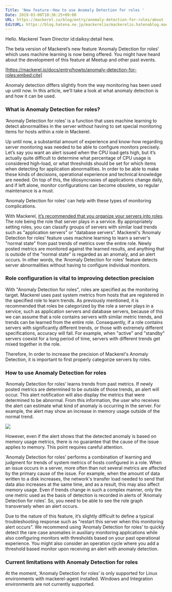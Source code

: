```yaml
---
Title: 'New feature・How to use Anomaly Detection for roles '
Date: 2019-03-08T10:36:25+09:00
URL: https://mackerel.io/blog/entry/anomaly-detection-for-roles/about
EditURL: https://blog.hatena.ne.jp/mackerelio/mackerelio.hatenablog.mackerel.io/atom/entry/17680117126989848371
---
```


Hello. Mackerel Team Director id:daiksy:detail here.

The beta version of Mackerel’s new feature ‘Anomaly Detection for roles’ which uses machine learning is now being offered. You might have heard about the development of this feature at Meetup and other past events. 

[https://mackerel.io/docs/entry/howto/anomaly-detection-for-roles:embed:cite]

Anomaly detection differs slightly from the way monitoring has been used up until now. In this article, we’ll take a look at what anomaly detection is and how it can be used. 

### What is Anomaly Detection for roles?

‘Anomaly Detection for roles’ is a function that uses machine learning to detect abnormalities in the server without having to set special monitoring items for hosts within a role in Mackerel.

Up until now, a substantial amount of experience and know-how regarding server monitoring was needed to be able to configure monitors precisely. Let’s say you want an alert issued when the CPU load gets high, but it’s actually quite difficult to determine what percentage of CPU usage is considered high-load, or what thresholds should be set for which items when detecting for application abnormalities. In order to be able to make these kinds of decisions, operational experience and technical knowledge are needed. On top of this, the idiosyncrasies of applications change daily, and if left alone, monitor configurations can become obsolete, so regular maintenance is a must.

 ‘Anomaly Detection for roles’ can help with these types of monitoring complications.

With Mackerel, [it’s recommended that you organize your servers into roles](https://mackerel.io/docs/entry/howto/create-services-and-roles). The role being the role that server plays in a service. By appropriately setting roles, you can classify groups of servers with similar load trends such as "application servers" or "database servers". Mackerel's ‘Anomaly Detection for roles’ feature uses machine learning to learn a server's "normal state" from past trends of metrics over the entire role. Newly posted metrics are monitored against the learned results, and anything that is outside of the "normal state" is regarded as an anomaly, and an alert occurs. In other words, the ‘Anomaly Detection for roles’ feature detects server abnormalities without having to configure individual monitors.

### Role configuration is vital to improving detection precision

With "Anomaly Detection for roles", roles are specified as the monitoring target. Mackerel uses past system metrics from hosts that are registered in the specified role to learn trends. As previously mentioned, it is recommended that roles be categorized by the role a server plays in a service, such as application servers and database servers, because of this we can assume that a role contains servers with similar metric trends, and trends can be learned from the entire role. Consequently, if a role contains servers with significantly different trends, or those with extremely different specifications, accuracy will fall. For example, when "active" and "standby" servers coexist for a long period of time, servers with different trends get mixed together in the role.

Therefore, In order to increase the precision of Mackerel's Anomaly Detection, it is important to first properly categorize servers by roles.

### How to use Anomaly Detection for roles

‘Anomaly Detection for roles’ learns trends from past metrics. If newly posted metrics are determined to be outside of those trends, an alert will occur. This alert notification will also display the metrics that were determined to be abnormal. From this information, the user who receives the alert can estimate what kind of anomaly is occurring in the server. For example, the alert may show an increase in memory usage outside of the normal trend. 

![](https://cdn-ak.f.st-hatena.com/images/fotolife/a/andyyk/20190308/20190308102821.png)

However, even if the alert shows that the detected anomaly is based on memory usage metrics, there is no guarantee that the cause of the issue applies to memory. This point requires careful attention.

‘Anomaly Detection for roles’ performs a combination of learning and judgment for trends of system metrics of hosts configured in a role. When an issue occurs in a server, more often than not several metrics are affected by the primary cause of the issue. For example, when the amount of data written to a disk increases, the network's transfer load needed to send that data also increases at the same time, and as a result, this may also affect memory usage. Even if trends change in such a complex manner, only the one metric used as the basis of detection is recorded in alerts of ‘Anomaly Detection for roles’. So, you need to be able to see the role graph transversely when an alert occurs.

Due to the nature of this feature, it’s slightly difficult to define a typical troubleshooting response such as "restart this server when this monitoring alert occurs". We recommend using ‘Anomaly Detection for roles’ to quickly detect the rare case anomalies in auxiliary monitoring applications while also configuring monitors with thresholds based on your past operational experience. You might also consider an operation cycle where you add a threshold based monitor upon receiving an alert with anomaly detection.

### Current limitations with Anomaly Detection for roles

At the moment, ‘Anomaly Detection for roles’ is only supported for Linux environments with mackerel-agent installed. Windows and Integration environments are not currently supported.
